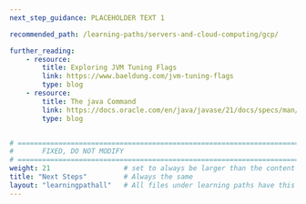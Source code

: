 ```yaml
---
next_step_guidance: PLACEHOLDER TEXT 1

recommended_path: /learning-paths/servers-and-cloud-computing/gcp/

further_reading:
    - resource:
        title: Exploring JVM Tuning Flags
        link: https://www.baeldung.com/jvm-tuning-flags
        type: blog
    - resource:
        title: The java Command 
        link: https://docs.oracle.com/en/java/javase/21/docs/specs/man/java.html
        type: blog


# ================================================================================
#       FIXED, DO NOT MODIFY
# ================================================================================
weight: 21                  # set to always be larger than the content in this path, and one more than 'review'
title: "Next Steps"         # Always the same
layout: "learningpathall"   # All files under learning paths have this same wrapper
---
```

